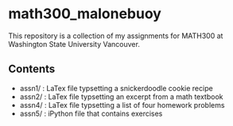 # math300_malonebuoy 
This repository is a collection of my assignments for MATH300 at Washington State University Vancouver. 

## Contents
* assn1/ : LaTex file typsetting a snickerdoodle cookie recipe
* assn2/ : LaTex file typsetting an excerpt from a math textbook
* assn4/ : LaTex file typsetting a list of four homework problems
* assn5/ : iPython file that contains exercises 
